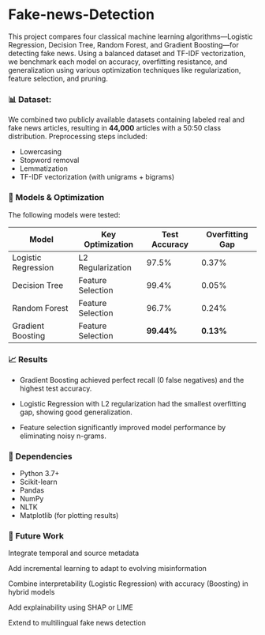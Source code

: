 # Fake-news-Detection
This project compares four classical machine learning algorithms—Logistic Regression, Decision Tree, Random Forest, and Gradient Boosting—for detecting fake news. Using a balanced dataset and TF-IDF vectorization, we benchmark each model on accuracy, overfitting resistance, and generalization using various optimization techniques like regularization, feature selection, and pruning.

### 📊 Dataset:

We combined two publicly available datasets containing labeled real and fake news articles, resulting in **44,000** articles with a 50:50 class distribution.
Preprocessing steps included:
- Lowercasing
- Stopword removal
- Lemmatization
- TF-IDF vectorization (with unigrams + bigrams)

### 🔧 Models & Optimization
The following models were tested:

| Model               | Key Optimization  | Test Accuracy | Overfitting Gap |
| ------------------- | ----------------- | ------------- | --------------- |
| Logistic Regression | L2 Regularization | 97.5%         | 0.37%           |
| Decision Tree       | Feature Selection | 99.4%         | 0.05%           |
| Random Forest       | Feature Selection | 96.7%         | 0.24%           |
| Gradient Boosting   | Feature Selection | **99.44%**    | **0.13%**       |

### 📈 Results
- Gradient Boosting achieved perfect recall (0 false negatives) and the highest test accuracy.

+ Logistic Regression with L2 regularization had the smallest overfitting gap, showing good generalization.

+ Feature selection significantly improved model performance by eliminating noisy n-grams.

### 🧰 Dependencies

- Python 3.7+
- Scikit-learn
- Pandas
- NumPy
- NLTK
- Matplotlib (for plotting results)

### 🚀 Future Work
Integrate temporal and source metadata

Add incremental learning to adapt to evolving misinformation

Combine interpretability (Logistic Regression) with accuracy (Boosting) in hybrid models

Add explainability using SHAP or LIME

Extend to multilingual fake news detection
